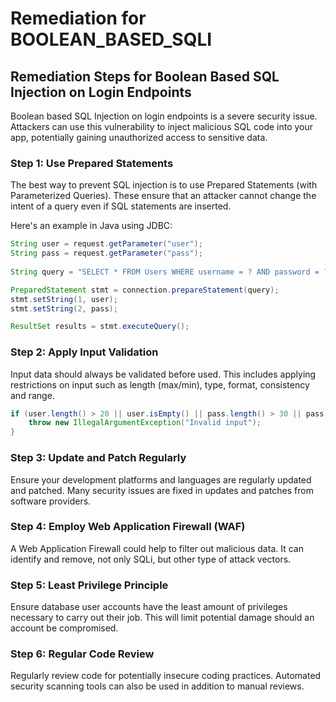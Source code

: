 # Remediation for BOOLEAN_BASED_SQLI

## Remediation Steps for Boolean Based SQL Injection on Login Endpoints

Boolean based SQL Injection on login endpoints is a severe security issue. Attackers can use this vulnerability to inject malicious SQL code into your app, potentially gaining unauthorized access to sensitive data. 

### Step 1: Use Prepared Statements
The best way to prevent SQL injection is to use Prepared Statements (with Parameterized Queries). These ensure that an attacker cannot change the intent of a query even if SQL statements are inserted.

Here's an example in Java using JDBC:

```java
String user = request.getParameter("user");
String pass = request.getParameter("pass");
   
String query = "SELECT * FROM Users WHERE username = ? AND password = ?";

PreparedStatement stmt = connection.prepareStatement(query);
stmt.setString(1, user);
stmt.setString(2, pass);

ResultSet results = stmt.executeQuery();
```

### Step 2: Apply Input Validation 
Input data should always be validated before used. This includes applying restrictions on input such as length (max/min), type, format, consistency and range.

```java
if (user.length() > 20 || user.isEmpty() || pass.length() > 30 || pass.isEmpty()) {
    throw new IllegalArgumentException("Invalid input");
}
```

### Step 3: Update and Patch Regularly
Ensure your development platforms and languages are regularly updated and patched. Many security issues are fixed in updates and patches from software providers.

### Step 4: Employ Web Application Firewall (WAF)

A Web Application Firewall could help to filter out malicious data. It can identify and remove, not only SQLi, but other type of attack vectors.

### Step 5: Least Privilege Principle
Ensure database user accounts have the least amount of privileges necessary to carry out their job. This will limit potential damage should an account be compromised.

### Step 6: Regular Code Review
Regularly review code for potentially insecure coding practices. Automated security scanning tools can also be used in addition to manual reviews.